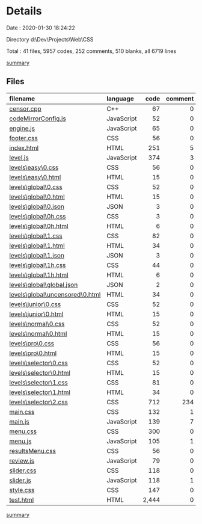 # Details

Date : 2020-01-30 18:24:22

Directory d:\Dev\Projects\Web\CSS

Total : 41 files,  5957 codes, 252 comments, 510 blanks, all 6719 lines

[summary](results.md)

## Files
| filename | language | code | comment | blank | total |
| :--- | :--- | ---: | ---: | ---: | ---: |
| [censor.cpp](file:///d%3A/Dev/Projects/Web/CSS/censor.cpp) | C++ | 67 | 0 | 17 | 84 |
| [codeMirrorConfig.js](file:///d%3A/Dev/Projects/Web/CSS/codeMirrorConfig.js) | JavaScript | 52 | 0 | 8 | 60 |
| [engine.js](file:///d%3A/Dev/Projects/Web/CSS/engine.js) | JavaScript | 65 | 0 | 7 | 72 |
| [footer.css](file:///d%3A/Dev/Projects/Web/CSS/footer.css) | CSS | 56 | 0 | 13 | 69 |
| [index.html](file:///d%3A/Dev/Projects/Web/CSS/index.html) | HTML | 251 | 5 | 14 | 270 |
| [level.js](file:///d%3A/Dev/Projects/Web/CSS/level.js) | JavaScript | 374 | 3 | 75 | 452 |
| [levels\easy\0.css](file:///d%3A/Dev/Projects/Web/CSS/levels/easy/0.css) | CSS | 56 | 0 | 11 | 67 |
| [levels\easy\0.html](file:///d%3A/Dev/Projects/Web/CSS/levels/easy/0.html) | HTML | 15 | 0 | 8 | 23 |
| [levels\global\0.css](file:///d%3A/Dev/Projects/Web/CSS/levels/global/0.css) | CSS | 52 | 0 | 10 | 62 |
| [levels\global\0.html](file:///d%3A/Dev/Projects/Web/CSS/levels/global/0.html) | HTML | 15 | 0 | 8 | 23 |
| [levels\global\0.json](file:///d%3A/Dev/Projects/Web/CSS/levels/global/0.json) | JSON | 3 | 0 | 1 | 4 |
| [levels\global\0h.css](file:///d%3A/Dev/Projects/Web/CSS/levels/global/0h.css) | CSS | 3 | 0 | 1 | 4 |
| [levels\global\0h.html](file:///d%3A/Dev/Projects/Web/CSS/levels/global/0h.html) | HTML | 6 | 0 | 1 | 7 |
| [levels\global\1.css](file:///d%3A/Dev/Projects/Web/CSS/levels/global/1.css) | CSS | 82 | 0 | 13 | 95 |
| [levels\global\1.html](file:///d%3A/Dev/Projects/Web/CSS/levels/global/1.html) | HTML | 34 | 0 | 2 | 36 |
| [levels\global\1.json](file:///d%3A/Dev/Projects/Web/CSS/levels/global/1.json) | JSON | 3 | 0 | 1 | 4 |
| [levels\global\1h.css](file:///d%3A/Dev/Projects/Web/CSS/levels/global/1h.css) | CSS | 44 | 0 | 8 | 52 |
| [levels\global\1h.html](file:///d%3A/Dev/Projects/Web/CSS/levels/global/1h.html) | HTML | 6 | 0 | 1 | 7 |
| [levels\global\global.json](file:///d%3A/Dev/Projects/Web/CSS/levels/global/global.json) | JSON | 2 | 0 | 3 | 5 |
| [levels\global\uncensored\0.html](file:///d%3A/Dev/Projects/Web/CSS/levels/global/uncensored/0.html) | HTML | 34 | 0 | 2 | 36 |
| [levels\junior\0.css](file:///d%3A/Dev/Projects/Web/CSS/levels/junior/0.css) | CSS | 52 | 0 | 10 | 62 |
| [levels\junior\0.html](file:///d%3A/Dev/Projects/Web/CSS/levels/junior/0.html) | HTML | 15 | 0 | 8 | 23 |
| [levels\normal\0.css](file:///d%3A/Dev/Projects/Web/CSS/levels/normal/0.css) | CSS | 52 | 0 | 10 | 62 |
| [levels\normal\0.html](file:///d%3A/Dev/Projects/Web/CSS/levels/normal/0.html) | HTML | 15 | 0 | 8 | 23 |
| [levels\pro\0.css](file:///d%3A/Dev/Projects/Web/CSS/levels/pro/0.css) | CSS | 56 | 0 | 11 | 67 |
| [levels\pro\0.html](file:///d%3A/Dev/Projects/Web/CSS/levels/pro/0.html) | HTML | 15 | 0 | 8 | 23 |
| [levels\selector\0.css](file:///d%3A/Dev/Projects/Web/CSS/levels/selector/0.css) | CSS | 52 | 0 | 10 | 62 |
| [levels\selector\0.html](file:///d%3A/Dev/Projects/Web/CSS/levels/selector/0.html) | HTML | 15 | 0 | 8 | 23 |
| [levels\selector\1.css](file:///d%3A/Dev/Projects/Web/CSS/levels/selector/1.css) | CSS | 81 | 0 | 14 | 95 |
| [levels\selector\1.html](file:///d%3A/Dev/Projects/Web/CSS/levels/selector/1.html) | HTML | 34 | 0 | 2 | 36 |
| [levels\selector\2.css](file:///d%3A/Dev/Projects/Web/CSS/levels/selector/2.css) | CSS | 712 | 234 | 8 | 954 |
| [main.css](file:///d%3A/Dev/Projects/Web/CSS/main.css) | CSS | 132 | 1 | 29 | 162 |
| [main.js](file:///d%3A/Dev/Projects/Web/CSS/main.js) | JavaScript | 139 | 7 | 16 | 162 |
| [menu.css](file:///d%3A/Dev/Projects/Web/CSS/menu.css) | CSS | 300 | 0 | 52 | 352 |
| [menu.js](file:///d%3A/Dev/Projects/Web/CSS/menu.js) | JavaScript | 105 | 1 | 17 | 123 |
| [resultsMenu.css](file:///d%3A/Dev/Projects/Web/CSS/resultsMenu.css) | CSS | 56 | 0 | 17 | 73 |
| [review.js](file:///d%3A/Dev/Projects/Web/CSS/review.js) | JavaScript | 79 | 0 | 23 | 102 |
| [slider.css](file:///d%3A/Dev/Projects/Web/CSS/slider.css) | CSS | 118 | 0 | 17 | 135 |
| [slider.js](file:///d%3A/Dev/Projects/Web/CSS/slider.js) | JavaScript | 118 | 1 | 8 | 127 |
| [style.css](file:///d%3A/Dev/Projects/Web/CSS/style.css) | CSS | 147 | 0 | 21 | 168 |
| [test.html](file:///d%3A/Dev/Projects/Web/CSS/test.html) | HTML | 2,444 | 0 | 9 | 2,453 |

[summary](results.md)